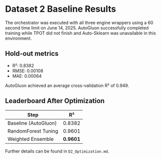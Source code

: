 # Dataset 2 Baseline Results

The orchestrator was executed with all three engine wrappers using a 60 second time limit on June 14, 2025. AutoGluon successfully completed training while TPOT did not finish and Auto-Sklearn was unavailable in this environment.

## Hold-out metrics
- R²: 0.8382
- RMSE: 0.00108
- MAE: 0.00064

AutoGluon achieved an average cross-validation R² of 0.949.

## Leaderboard After Optimization

| Step | R² |
|------|------|
| Baseline (AutoGluon) | 0.8382 |
| RandomForest Tuning | 0.9601 |
| Weighted Ensemble | **0.9601** |

Further details can be found in `D2_Optimization.md`.
